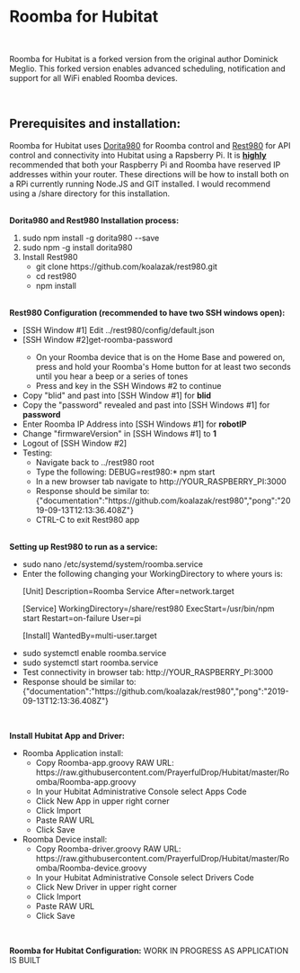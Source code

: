 <h1>Roomba for Hubitat</h1><br>
<p>Roomba for Hubitat is a forked version from the original author Dominick Meglio.  This forked version enables advanced scheduling, notification and 
support for all WiFi enabled Roomba devices.</p>
<br>
<h2>Prerequisites and installation:</h2>
<p>Roomba for Hubitat uses <a href="https://github.com/koalazak/dorita980">Dorita980</a> for Roomba control and <a href="https://github.com/koalazak/rest980">Rest980</a> for API control and connectivity into Hubitat using a Rapsberry Pi.  It is <b><u>highly</u></b> recommended that both your Raspberry Pi and Roomba have reserved IP addresses within your router.  These directions will be how to install both on a RPi currently running Node.JS and GIT installed.  I would recommend using a /share directory for this installation.</p><br>
<b>Dorita980 and Rest980 Installation process:</b>
<p>
<ol>
  <li>sudo npm install -g dorita980 --save</li>
  <li>sudo npm -g install dorita980</li>
  <li>Install Rest980
    <ul><li>git clone https://github.com/koalazak/rest980.git</li>
    <li>cd rest980</li>
    <li>npm install</li></ul></li>
</ol>
</p><br>
<b>Rest980 Configuration (recommended to have two SSH windows open):</b>
<ul>
  <li>[SSH Window #1] Edit ../rest980/config/default.json</li>
  <li>[SSH Window #2]get-roomba-password <YOUR_ROOMBA_IP_ADDRESS>
  <ul><li>On your Roomba device that is on the Home Base and powered on, press and hold your Roomba's Home button for at least two seconds until you hear a beep or a series of tones</li>
  <li>Press and key in the SSH Windows #2 to continue</li></ul>
  <li>Copy "blid" and past into [SSH Window #1] for <b>blid</b></li>
  <li>Copy the "password" revealed and past into [SSH Windows #1] for <b>password</b></li>
  <li>Enter Roomba IP Address into [SSH Windows #1] for <b>robotIP</b></li>
  <li>Change "firmwareVersion" in [SSH Windows #1] to <b>1</b></li>
    <li>Logout of [SSH Window #2]</li>
    <li>Testing:<ul>
      <li>Navigate back to ../rest980 root</li>
      <li>Type the following: DEBUG=rest980:* npm start</li>
      <li>In a new browser tab navigate to http://YOUR_RASPBERRY_PI:3000</li>
      <li>Response should be similar to: {"documentation":"https://github.com/koalazak/rest980","pong":"2019-09-13T12:13:36.408Z"}</li>       <li>CTRL-C to exit Rest980 app</li></ul>
</ul><br>
    <b>Setting up Rest980 to run as a service:</b>
    <ul><li>sudo nano /etc/systemd/system/roomba.service</li>
      <li>Enter the following changing your WorkingDirectory to where yours is:<br><p>
[Unit]
Description=Roomba Service
After=network.target

[Service]
WorkingDirectory=/share/rest980
ExecStart=/usr/bin/npm start
Restart=on-failure
User=pi

[Install]
WantedBy=multi-user.target
</p></li>
<li>sudo systemctl enable roomba.service</li>
<li>sudo systemctl start roomba.service</li>
<li>Test connectivity in browser tab: http://YOUR_RASPBERRY_PI:3000</li>
<li>Response should be similar to: {"documentation":"https://github.com/koalazak/rest980","pong":"2019-09-13T12:13:36.408Z"}</li>       
  </ul><br>
  
<b>Install Hubitat App and Driver:</b>
<ul>
  <li>Roomba Application install:
    <ul>
      <li>Copy Roomba-app.groovy RAW URL: https://raw.githubusercontent.com/PrayerfulDrop/Hubitat/master/Roomba/Roomba-app.groovy
      <li>In your Hubitat Administrative Console select Apps Code</li>
      <li>Click New App in upper right corner</li>
      <li>Click Import</li>
      <li>Paste RAW URL</li>
      <li>Click Save</li>
    </ul>
  </li>
  <li>Roomba Device install:
    <ul>
      <li>Copy Roomba-driver.groovy RAW URL: https://raw.githubusercontent.com/PrayerfulDrop/Hubitat/master/Roomba/Roomba-device.groovy
      <li>In your Hubitat Administrative Console select Drivers Code</li>
      <li>Click New Driver in upper right corner</li>
      <li>Click Import</li>
      <li>Paste RAW URL</li>
      <li>Click Save</li>
    </ul>
  </li>
</ul><br>

<b>Roomba for Hubitat Configuration:</b>
WORK IN PROGRESS AS APPLICATION IS BUILT

    
